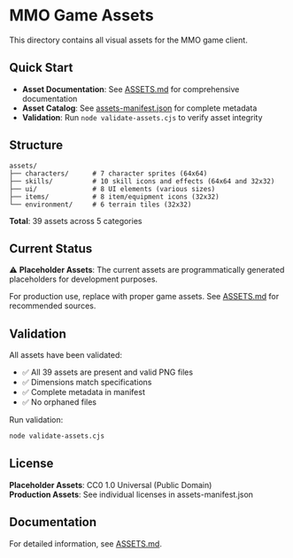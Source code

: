 # MMO Game Assets

This directory contains all visual assets for the MMO game client.

## Quick Start

- **Asset Documentation**: See [ASSETS.md](./ASSETS.md) for comprehensive documentation
- **Asset Catalog**: See [assets-manifest.json](./assets-manifest.json) for complete metadata
- **Validation**: Run `node validate-assets.cjs` to verify asset integrity

## Structure

```
assets/
├── characters/      # 7 character sprites (64x64)
├── skills/          # 10 skill icons and effects (64x64 and 32x32)
├── ui/              # 8 UI elements (various sizes)
├── items/           # 8 item/equipment icons (32x32)
└── environment/     # 6 terrain tiles (32x32)
```

**Total**: 39 assets across 5 categories

## Current Status

⚠️ **Placeholder Assets**: The current assets are programmatically generated placeholders for development purposes.

For production use, replace with proper game assets. See [ASSETS.md](./ASSETS.md#recommended-production-asset-sources) for recommended sources.

## Validation

All assets have been validated:
- ✅ All 39 assets are present and valid PNG files
- ✅ Dimensions match specifications
- ✅ Complete metadata in manifest
- ✅ No orphaned files

Run validation:
```bash
node validate-assets.cjs
```

## License

**Placeholder Assets**: CC0 1.0 Universal (Public Domain)  
**Production Assets**: See individual licenses in assets-manifest.json

## Documentation

For detailed information, see [ASSETS.md](./ASSETS.md).
